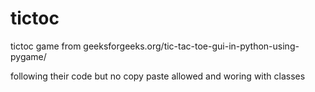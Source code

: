 # tictoc
tictoc game from geeksforgeeks.org/tic-tac-toe-gui-in-python-using-pygame/

following their code but no copy paste allowed and woring with classes
